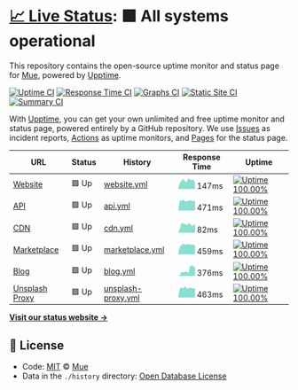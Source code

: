 # [📈 Live Status](https://status.muetab.com): <!--live status--> **🟩 All systems operational**

This repository contains the open-source uptime monitor and status page for [Mue](https://muetab.com), powered by [Upptime](https://github.com/upptime/upptime).

[![Uptime CI](https://github.com/koj-co/upptime/workflows/Uptime%20CI/badge.svg)](https://github.com/koj-co/upptime/actions?query=workflow%3A%22Uptime+CI%22)
[![Response Time CI](https://github.com/koj-co/upptime/workflows/Response%20Time%20CI/badge.svg)](https://github.com/koj-co/upptime/actions?query=workflow%3A%22Response+Time+CI%22)
[![Graphs CI](https://github.com/koj-co/upptime/workflows/Graphs%20CI/badge.svg)](https://github.com/koj-co/upptime/actions?query=workflow%3A%22Graphs+CI%22)
[![Static Site CI](https://github.com/koj-co/upptime/workflows/Static%20Site%20CI/badge.svg)](https://github.com/koj-co/upptime/actions?query=workflow%3A%22Static+Site+CI%22)
[![Summary CI](https://github.com/koj-co/upptime/workflows/Summary%20CI/badge.svg)](https://github.com/koj-co/upptime/actions?query=workflow%3A%22Summary+CI%22)

With [Upptime](https://upptime.js.org), you can get your own unlimited and free uptime monitor and status page, powered entirely by a GitHub repository. We use [Issues](https://github.com/mue/status/issues) as incident reports, [Actions](https://github.com/mue/status/actions) as uptime monitors, and [Pages](https://status.muetab.com) for the status page.

<!--start: status pages-->
<!-- This summary is generated by Upptime (https://github.com/upptime/upptime) -->
<!-- Do not edit this manually, your changes will be overwritten -->

| URL                                                          | Status | History                                                                                       | Response Time                                                                       | Uptime                                                                                                                                                                                                          |
| ------------------------------------------------------------ | ------ | --------------------------------------------------------------------------------------------- | ----------------------------------------------------------------------------------- | --------------------------------------------------------------------------------------------------------------------------------------------------------------------------------------------------------------- |
| [Website](https://muetab.com)                                | 🟩 Up  | [website.yml](https://github.com/mue/status/commits/master/history/website.yml)               | <img alt="Response time graph" src="./graphs/website.png" height="20"> 147ms        | [![Uptime 100.00%](https://img.shields.io/endpoint?url=https%3A%2F%2Fraw.githubusercontent.com%2Fmue%2Fstatus%2Fmaster%2Fapi%2Fwebsite%2Fuptime.json)](https://status.muetab.com/history/website)               |
| [API](https://api.muetab.com)                                | 🟩 Up  | [api.yml](https://github.com/mue/status/commits/master/history/api.yml)                       | <img alt="Response time graph" src="./graphs/api.png" height="20"> 471ms            | [![Uptime 100.00%](https://img.shields.io/endpoint?url=https%3A%2F%2Fraw.githubusercontent.com%2Fmue%2Fstatus%2Fmaster%2Fapi%2Fapi%2Fuptime.json)](https://status.muetab.com/history/api)                       |
| [CDN](https://cdn.derpyenterprises.org/mue/mue_verified.svg) | 🟩 Up  | [cdn.yml](https://github.com/mue/status/commits/master/history/cdn.yml)                       | <img alt="Response time graph" src="./graphs/cdn.png" height="20"> 82ms             | [![Uptime 100.00%](https://img.shields.io/endpoint?url=https%3A%2F%2Fraw.githubusercontent.com%2Fmue%2Fstatus%2Fmaster%2Fapi%2Fcdn%2Fuptime.json)](https://status.muetab.com/history/cdn)                       |
| [Marketplace](https://marketplace.muetab.com)                | 🟩 Up  | [marketplace.yml](https://github.com/mue/status/commits/master/history/marketplace.yml)       | <img alt="Response time graph" src="./graphs/marketplace.png" height="20"> 459ms    | [![Uptime 100.00%](https://img.shields.io/endpoint?url=https%3A%2F%2Fraw.githubusercontent.com%2Fmue%2Fstatus%2Fmaster%2Fapi%2Fmarketplace%2Fuptime.json)](https://status.muetab.com/history/marketplace)       |
| [Blog](https://blog.muetab.com)                              | 🟩 Up  | [blog.yml](https://github.com/mue/status/commits/master/history/blog.yml)                     | <img alt="Response time graph" src="./graphs/blog.png" height="20"> 376ms           | [![Uptime 100.00%](https://img.shields.io/endpoint?url=https%3A%2F%2Fraw.githubusercontent.com%2Fmue%2Fstatus%2Fmaster%2Fapi%2Fblog%2Fuptime.json)](https://status.muetab.com/history/blog)                     |
| [Unsplash Proxy](https://unsplash.muetab.com)                | 🟩 Up  | [unsplash-proxy.yml](https://github.com/mue/status/commits/master/history/unsplash-proxy.yml) | <img alt="Response time graph" src="./graphs/unsplash-proxy.png" height="20"> 463ms | [![Uptime 100.00%](https://img.shields.io/endpoint?url=https%3A%2F%2Fraw.githubusercontent.com%2Fmue%2Fstatus%2Fmaster%2Fapi%2Funsplash-proxy%2Fuptime.json)](https://status.muetab.com/history/unsplash-proxy) |

<!--end: status pages-->

[**Visit our status website →**](https://status.muetab.com)

## 📄 License

- Code: [MIT](./LICENSE) © [Mue](https://muetab.com)
- Data in the `./history` directory: [Open Database License](https://opendatacommons.org/licenses/odbl/1-0/)
